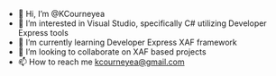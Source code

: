 - 👋 Hi, I’m @KCourneyea
- 👀 I’m interested in Visual Studio, specifically C# utilizing Developer Express tools
- 🌱 I’m currently learning Developer Express XAF framework
- 💞️ I’m looking to collaborate on XAF based projects
- 📫 How to reach me kcourneyea@gmail.com

<!---
KCourneyea/KCourneyea is a ✨ special ✨ repository because its `README.md` (this file) appears on your GitHub profile.
You can click the Preview link to take a look at your changes.
--->
